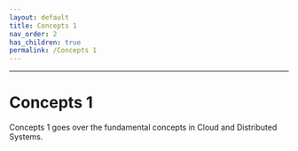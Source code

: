 ```yaml
---
layout: default
title: Concepts 1
nav_order: 2
has_children: true
permalink: /Concepts 1
---
```

---
# Concepts 1

Concepts 1 goes over the fundamental concepts in Cloud and Distributed Systems.